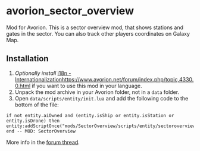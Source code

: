 # avorion_sector_overview
Mod for Avorion.
This is a sector overview mod, that shows stations and gates in the sector. You can also track other players coordinates on Galaxy Map.

## Installation
1. *Optionally install* [i18n - Internationalization]()https://www.avorion.net/forum/index.php/topic,4330.0.html if you want to use this mod in your language.
2. Unpack the mod archive in your Avorion folder, not in a `data` folder.
3. Open `data/scripts/entity/init.lua` and add the following code to the bottom of the file:
```
if not entity.aiOwned and (entity.isShip or entity.isStation or entity.isDrone) then entity:addScriptOnce("mods/SectorOverview/scripts/entity/sectoroverview.lua") end -- MOD: SectorOverview
```

More info in the [forum thread](https://www.avorion.net/forum/index.php?topic=5596).
